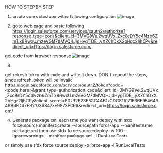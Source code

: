 HOW TO STEP BY STEP

1. create connected app withe following configuration
![image](https://user-images.githubusercontent.com/41301282/198654875-c9b5e0c7-8c26-4696-9097-cae630c65b6e.png)

2. go to web page and paste following
https://login.salesforce.com/services/oauth2/authorize?response_type=code&client_id=3MVG9Ve.2wqUVx_Zxc8eDY5c4Mzb6ZmT.x8RwxU.mzeVGM7tIMVQHJjdHygTiDE_.yXZChDxX2oHgc2ljhCPy&redirect_uri=https://login.salesforce.com/

get code from browser response
![image](https://user-images.githubusercontent.com/41301282/198655140-a80b5aa3-0a6b-4b80-bbcc-391683fed58c.png)

3.
get refresh token with code and write it down. 
DON'T repeat the steps, since refresh_token will be invalid
https://login.salesforce.com/services/oauth2/token?code=<code_here>&grant_type=authorization_code&client_id=3MVG9Ve.2wqUVx_Zxc8eDY5c4Mzb6ZmT.x8RwxU.mzeVGM7tIMVQHJjdHygTiDE_.yXZChDxX2oHgc2ljhCPy&client_secret=80292F23E5CC4AB17CDC81A171F66F9E464948B6ED47EB210368478E9873FC66&redirect_uri=https://login.salesforce.com/

4. Generate package.xml each time you want deploy with 
sfdx force:source:manifest:create --sourcepath force-app --manifestname package.xml 
then use sfdx force:source:deploy -w 100 --ignorewarnings --manifest package.xml -l RunLocalTests

or simply use
sfdx force:source:deploy -p force-app -l RunLocalTests
